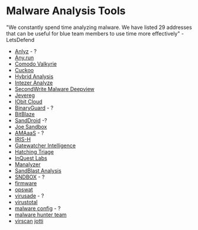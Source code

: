 # Malware Analysis Tools

"We constantly spend time analyzing malware. We have listed 29 addresses that can be useful for blue team members to use time more effectively" - LetsDefend

- [Anlyz](https://sandbox.anlyz.io/) - ?
- [Any.run](https://app.any.run/)
- [Comodo Valkyrie](https://valkyrie.comodo.com/)
- [Cuckoo](https://sandbox.pikker.ee/)
- [Hybrid Analysis](https://www.hybrid-analysis.com/)
- [Intezer Analyze](https://intezer.com/)
- [SecondWrite Malware Deepview](https://www.secondwrite.com/)
- [Jevereg](http://jevereg.amnpardaz.com/)
- [IObit Cloud](https://cloud.iobit.com/)
- [BinaryGuard](http://www.binaryguard.com/) - ?
- [BitBlaze](https://bitblaze.cs.berkeley.edu/)
- [SandDroid](http://sanddroid.xjtu.edu.cn/) -?
- [Joe Sandbox](https://www.joesandbox.com/#windows)
- [AMAaaS](https://moucheguyplas.com/) - ?
- [IRIS-H](https://iris-h.services/pages/dashboard#/pages/dashboard)
- [Gatewatcher Intelligence](https://intelligence.gatewatcher.com/)
- [Hatching Triage](https://tria.ge/) 
- [InQuest Labs](https://labs.inquest.net/dfi/search/ext/ext_code##eyJyZXN1bHRzIjpbIn4iLCJmaXJzdFNlZW4iLDEsIiIsW11dfQ==)
- [Manalyzer](https://manalyzer.org/)
- [SandBlast Analysis](https://threatpoint.checkpoint.com/ThreatPortal/emulation)
- [SNDBOX](https://app.sndbox.com/) - ?
- [firmware](http://firmware.re/)
- [opswat](https://metadefender.opswat.com/?lang=en)
- [virusade](http://virusade.com/) - ?
- [virustotal](https://www.virustotal.com/gui/)
- [malware config](https://malwareconfig.com/) - ?
- [malware hunter team](https://id-ransomware.malwarehunterteam.com/)
- [virscan](https://www.virscan.org/) 
[jotti](https://virusscan.jotti.org/it)
